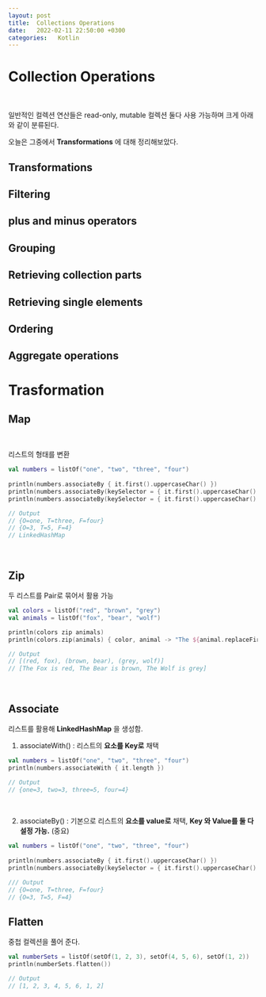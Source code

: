 ```yaml
---
layout: post
title:  Collections Operations
date:   2022-02-11 22:50:00 +0300
categories:   Kotlin
---
```


# Collection Operations

<br>

일반적인 컬렉션 연산들은 read-only, mutable 컬렉션 둘다 사용 가능하며 크게 아래와 같이 분류된다.

오늘은 그중에서 __Transformations__ 에 대해 정리해보았다.

## Transformations

## Filtering

## plus and minus operators

## Grouping

## Retrieving collection parts

## Retrieving single elements

## Ordering

## Aggregate operations


# Trasformation

## Map

<br>

리스트의 형태를 변환

```kotlin
val numbers = listOf("one", "two", "three", "four")
​
println(numbers.associateBy { it.first().uppercaseChar() })
println(numbers.associateBy(keySelector = { it.first().uppercaseChar() }, valueTransform = { it.length }))
println(numbers.associateBy(keySelector = { it.first().uppercaseChar() }, valueTransform = { it.length })::class.simpleName)

// Output
// {O=one, T=three, F=four}
// {O=3, T=5, F=4}
// LinkedHashMap
```

<br>

## Zip

두 리스트를 Pair로 묶어서 활용 가능

```kotlin
val colors = listOf("red", "brown", "grey")
val animals = listOf("fox", "bear", "wolf")

println(colors zip animals)​
println(colors.zip(animals) { color, animal -> "The ${animal.replaceFirstChar { it.uppercase() }} is $color"})

// Output
// [(red, fox), (brown, bear), (grey, wolf)]
// [The Fox is red, The Bear is brown, The Wolf is grey]
```

<br>

## Associate

리스트를 활용해 __LinkedHashMap__ 을 생성함.

1. associateWith() : 리스트의 __요소를 Key로__ 채택

```kotlin
val numbers = listOf("one", "two", "three", "four")
println(numbers.associateWith { it.length })

// Output
// {one=3, two=3, three=5, four=4}
```

<br>

2. associateBy() : 기본으로 리스트의 __요소를 value로__ 채택, __Key 와 Value를 둘 다 설정 가능.__ (중요)

```kotlin
val numbers = listOf("one", "two", "three", "four")
​
println(numbers.associateBy { it.first().uppercaseChar() })
println(numbers.associateBy(keySelector = { it.first().uppercaseChar() }, valueTransform = { it.length }))

/// Output 
// {O=one, T=three, F=four}
// {O=3, T=5, F=4}
```

## Flatten

중첩 컬렉션을 풀어 준다.

```kotlin
val numberSets = listOf(setOf(1, 2, 3), setOf(4, 5, 6), setOf(1, 2))
println(numberSets.flatten())

// Output
// [1, 2, 3, 4, 5, 6, 1, 2]
```